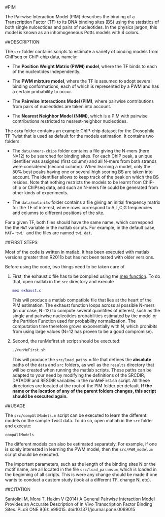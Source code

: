 #PIM 

The Pairwise Interaction Model (PIM) describes the binding of a Transcription
Factor (TF) to its DNA binding sites (BS) using the statistics of both single
nulceotides and pairs of nucleotides. In the physics jargon, this model is
known as an inhomogeneous Potts models with 4 colors.

##DESCRIPTION


The `src` folder contains scripts to estimate a variety of binding models from
ChIPseq or ChIP-chip data, namely:

* The **Position Weight Matrix (PWM) model**, where the TF binds to each of the
  nucleotides independently.

* The **PWM mixture model**, where the TF is assumed to adopt several binding
  conformations, each of which is represented by a PWM and has a certain
  probability to occur.

* The **Pairwise Interactions Model (PIM)**, where pairwise contributions from
  pairs of nucleotides are taken into account.

* The **Nearest Neighbor Model (NNM)**, which is a PIM with pairwise
  contributions restricted to nearest-neighbor nucleotides.

The `data` folder contains an example ChIP-chip dataset for the Drosophila TF
Twist that is used as default for the models estimation. It contains two
folders:

* The `data/nmers-chips` folder contains a file giving the N-mers
(here N=12) to be searched for binding sites. For each ChIP peak, a unique
identifier was assigned (first column) and all N-mers from both strands were
considered (second column). When learning a model, only the 50% best peaks
having one or several high scoring BS are taken into account. The identifier
allows to keep track of the peak on which the BS resides. Note that nothing
restricts the models to be learnt from ChIP-chip or ChIPseq data, and such
an N-mers file could be generated from other kinds of experiments.

* The `data/motinits` folder contains a file giving an initial frequency matrix
  for the TF of interest, where rows correspond to A,T,C,G frequencies and
  columns to different positions of the site.

For a given TF, both files should have the same name, which correspond the the
`MAT` variable in the matlab scripts. For example, in the default case,
`MAT='twi'` and the files are named `twi.dat`.


##FIRST STEPS

Most of the code is written in matlab. It has been executed with matlab
versions greater than R2011b but has not been tested with older versions.

Before using the code, two things need to be taken care of.

1. First, the exhaust.c file has to be compiled using the [mex
   function](http://www.mathworks.com/help/matlab/ref/mex.html). To do that,
   open matlab in the `src` directory and execute

    ```matlab
    mex exhaust.c
    ```

    This will produce a matlab compatible file that lies at the heart of the PIM
    estimation. The exhaust function loops across al possible N-mers (in our case,
    N=12) to compute several quantities of interest, such as the single and
    pairwise nucleotides probabilities estimated by the model or the Partition
    Function used for probability normalization. The computation time therefore
    grows exponentially with N, which prohibits from using large values (N=12
    has proven to be a good compromise).

2. Second, the runMefirst.sh script should be executed:

    ```sh
    ./runMeFirst.sh
    ```

    This will produce the `src/load_paths.m` file that defines the **absolute** paths
    of the `data` and `src` folders, as well as the `results` directory that will
    be created when running the matlab scripts. These paths can be adapted to your
    need by modifying the definitions of the SRCDIR, DATADIR and RESDIR
    variables in the runMeFirst.sh script. All these directories are located at
    the root of the PIM folder per default. **If the name or the location of
    any of the parent folders changes, this script should be executed again.**

##USAGE

The `src/compAllModels.m` script can be executed to learn the different models on the
sample Twist data. To do so, open matlab in the `src` folder and execute:

```
compAllModels
```

The different models can also be estimated separately. For example, if one is solely interested in learning the PWM model, then the `src/PWM_model.m` script should be executed.

The important parameters, such as the length of the binding sites N or the
motif name, are all located in the file `src/load_params.m`, which is loaded in
the beginning of all scripts. This is were any change should be made if one
wants to conduct a custom study (look at a different TF, change N, etc).


##CITATION

Santolini M, Mora T, Hakim V (2014) A General Pairwise Interaction Model Provides an Accurate Description of In Vivo Transcription Factor Binding Sites. PLoS ONE 9(6): e99015. doi:10.1371/journal.pone.0099015
